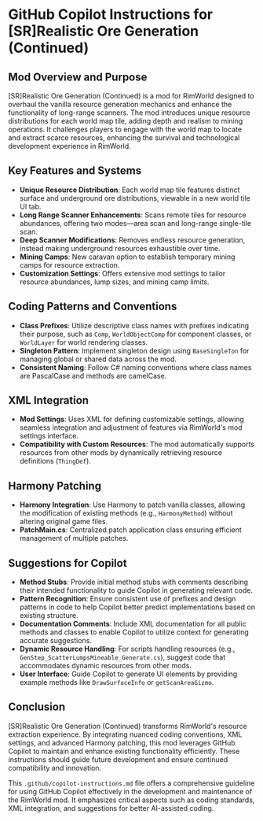 # GitHub Copilot Instructions for [SR]Realistic Ore Generation (Continued)

## Mod Overview and Purpose

[SR]Realistic Ore Generation (Continued) is a mod for RimWorld designed to overhaul the vanilla resource generation mechanics and enhance the functionality of long-range scanners. The mod introduces unique resource distributions for each world map tile, adding depth and realism to mining operations. It challenges players to engage with the world map to locate and extract scarce resources, enhancing the survival and technological development experience in RimWorld.

## Key Features and Systems

- **Unique Resource Distribution**: Each world map tile features distinct surface and underground ore distributions, viewable in a new world tile UI tab.
- **Long Range Scanner Enhancements**: Scans remote tiles for resource abundances, offering two modes—area scan and long-range single-tile scan.
- **Deep Scanner Modifications**: Removes endless resource generation, instead making underground resources exhaustible over time.
- **Mining Camps**: New caravan option to establish temporary mining camps for resource extraction.
- **Customization Settings**: Offers extensive mod settings to tailor resource abundances, lump sizes, and mining camp limits.

## Coding Patterns and Conventions

- **Class Prefixes**: Utilize descriptive class names with prefixes indicating their purpose, such as `Comp`, `WorldObjectComp` for component classes, or `WorldLayer` for world rendering classes.
- **Singleton Pattern**: Implement singleton design using `BaseSingleTon` for managing global or shared data across the mod.
- **Consistent Naming**: Follow C# naming conventions where class names are PascalCase and methods are camelCase.

## XML Integration

- **Mod Settings**: Uses XML for defining customizable settings, allowing seamless integration and adjustment of features via RimWorld's mod settings interface.
- **Compatibility with Custom Resources**: The mod automatically supports resources from other mods by dynamically retrieving resource definitions (`ThingDef`).

## Harmony Patching

- **Harmony Integration**: Use Harmony to patch vanilla classes, allowing the modification of existing methods (e.g., `HarmonyMethod`) without altering original game files.
- **PatchMain.cs**: Centralized patch application class ensuring efficient management of multiple patches.

## Suggestions for Copilot

- **Method Stubs**: Provide initial method stubs with comments describing their intended functionality to guide Copilot in generating relevant code.
- **Pattern Recognition**: Ensure consistent use of prefixes and design patterns in code to help Copilot better predict implementations based on existing structure.
- **Documentation Comments**: Include XML documentation for all public methods and classes to enable Copilot to utilize context for generating accurate suggestions.
- **Dynamic Resource Handling**: For scripts handling resources (e.g., `GenStep_ScatterLumpsMineable_Generate.cs`), suggest code that accommodates dynamic resources from other mods.
- **User Interface**: Guide Copilot to generate UI elements by providing example methods like `DrawSurfaceInfo` or `getScanAreaGizmo`.

## Conclusion

[SR]Realistic Ore Generation (Continued) transforms RimWorld's resource extraction experience. By integrating nuanced coding conventions, XML settings, and advanced Harmony patching, this mod leverages GitHub Copilot to maintain and enhance existing functionality efficiently. These instructions should guide future development and ensure continued compatibility and innovation.


This `.github/copilot-instructions.md` file offers a comprehensive guideline for using GitHub Copilot effectively in the development and maintenance of the RimWorld mod. It emphasizes critical aspects such as coding standards, XML integration, and suggestions for better AI-assisted coding.
